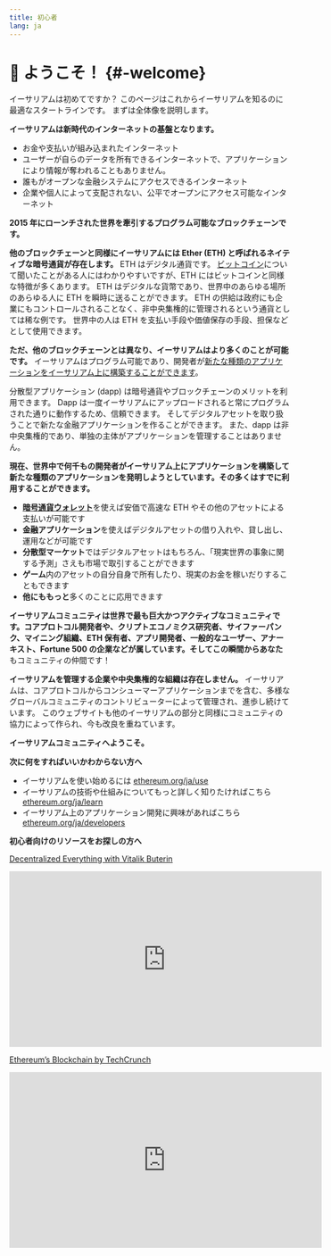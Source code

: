 ```yaml
---
title: 初心者
lang: ja
---
```


# :wave: ようこそ！ {#-welcome}

イーサリアムは初めてですか？ このページはこれからイーサリアムを知るのに最適なスタートラインです。 まずは全体像を説明します。

**イーサリアムは新時代のインターネットの基盤となります。**

- お金や支払いが組み込まれたインターネット
- ユーザーが自らのデータを所有できるインターネットで、アプリケーションにより情報が奪われることもありません。
- 誰もがオープンな金融システムにアクセスできるインターネット
- 企業や個人によって支配されない、公平でオープンにアクセス可能なインターネット

**2015 年にローンチされた世界を牽引するプログラム可能なブロックチェーンです。**

**他のブロックチェーンと同様にイーサリアムには Ether (ETH) と呼ばれるネイティブな暗号通貨が存在します。** ETH はデジタル通貨です。 [ビットコイン](http://bitcoin.org/)について聞いたことがある人にはわかりやすいですが、ETH にはビットコインと同様な特徴が多くあります。 ETH はデジタルな貨幣であり、世界中のあらゆる場所のあらゆる人に ETH を瞬時に送ることができます。 ETH の供給は政府にも企業にもコントロールされることなく、非中央集権的に管理されるという通貨としては稀な例です。 世界中の人は ETH を支払い手段や価値保存の手段、担保などとして使用できます。

**ただ、他のブロックチェーンとは異なり、イーサリアムはより多くのことが可能です。** イーサリアムはプログラム可能であり、開発者が[新たな種類のアプリケーションをイーサリアム上に構築することができます](/ja/use/#1-use-an-application-built-on-ethereum/)。

分散型アプリケーション (dapp) は暗号通貨やブロックチェーンのメリットを利用できます。 Dapp は一度イーサリアムにアップロードされると常にプログラムされた通りに動作するため、信頼できます。 そしてデジタルアセットを取り扱うことで新たな金融アプリケーションを作ることができます。 また、dapp は非中央集権的であり、単独の主体がアプリケーションを管理することはありません。

**現在、世界中で何千もの開発者がイーサリアム上にアプリケーションを構築して新たな種類のアプリケーションを発明しようとしています。その多くはすでに利用することができます。**

- [**暗号通貨ウォレット**](/ja/use/#3-what-is-a-wallet-and-which-one-should-i-use/)を使えば安価で高速な ETH やその他のアセットによる支払いが可能です
- **金融アプリケーション**を使えばデジタルアセットの借り入れや、貸し出し、運用などが可能です
- **分散型マーケット**ではデジタルアセットはもちろん、「現実世界の事象に関する予測」さえも市場で取引することができます
- **ゲーム**内のアセットの自分自身で所有したり、現実のお金を稼いだりすることもできます
- **他にももっと**多くのことに応用できます

**イーサリアムコミュニティは世界で最も巨大かつアクティブなコミュニティです。**コアプロトコル開発者や、クリプトエコノミクス研究者、サイファーパンク、マイニング組織、ETH 保有者、アプリ開発者、一般的なユーザー、アナーキスト、Fortune 500 の企業などが属しています。そしてこの瞬間から**あなた**もコミュニティの仲間です！

**イーサリアムを管理する企業や中央集権的な組織は存在しません。** イーサリアムは、コアプロトコルからコンシューマーアプリケーションまでを含む、多様なグローバルコミュニティのコントリビューターによって管理され、進歩し続けています。 このウェブサイトも他のイーサリアムの部分と同様にコミュニティの協力によって作られ、今も改良を重ねています。

**イーサリアムコミュニティへようこそ。**

**次に何をすればいいかわからない方へ**

- イーサリアムを使い始めるには [ethereum.org/ja/use](/ja/use/)
- イーサリアムの技術や仕組みについてもっと詳しく知りたければこちら [ethereum.org/ja/learn](/ja/learn/)
- イーサリアム上のアプリケーション開発に興味があればこちら [ethereum.org/ja/developers](/ja/developers/)

**初心者向けのリソースをお探しの方へ**

[Decentralized Everything with Vitalik Buterin](https://youtu.be/WSN5BaCzsbo)

<div class="iframe-container">
  <iframe width="560" height="315" src="https://www.youtube.com/embed/WSN5BaCzsbo" frameborder="0" allow="accelerometer; autoplay; encrypted-media; gyroscope; picture-in-picture" allowfullscreen></iframe>
</div>

[Ethereum’s Blockchain by TechCrunch](https://www.youtube.com/watch?v=WfULutvxvzY)

<div class="iframe-container">
  <iframe width="560" height="315" src="https://www.youtube.com/embed/WfULutvxvzY" frameborder="0" allow="accelerometer; autoplay; encrypted-media; gyroscope; picture-in-picture" allowfullscreen></iframe>
</div>
